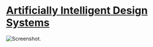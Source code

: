 # [Artificially Intelligent Design Systems](https://artificiallyintelligentdesignsystems.com/)

![Screenshot.](https://netplasticism.com/images/screenshot-1024x768-1.jpg)
